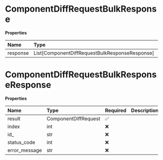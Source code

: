 # ComponentDiffRequestBulkResponse

**Properties**

| Name     | Type                                           | Required | Description |
| :------- | :--------------------------------------------- | :------- | :---------- |
| response | List[ComponentDiffRequestBulkResponseResponse] | ❌       |             |

# ComponentDiffRequestBulkResponseResponse

**Properties**

| Name          | Type                 | Required | Description |
| :------------ | :------------------- | :------- | :---------- |
| result        | ComponentDiffRequest | ✅       |             |
| index         | int                  | ❌       |             |
| id\_          | str                  | ❌       |             |
| status_code   | int                  | ❌       |             |
| error_message | str                  | ❌       |             |

